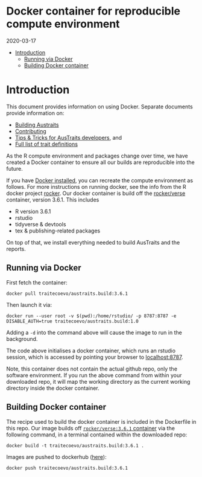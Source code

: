 Docker container for reproducible compute environment
================
2020-03-17

  - [Introduction](#introduction)
      - [Running via Docker](#running-via-docker)
      - [Building Docker container](#building-docker-container)

<!-- TipsTricks.md is generated from TipsTricks.Rmd Please edit that file -->

# Introduction

This document provides information on using Docker. Separate documents
provide information on:

  - [Building Austraits](Building.md)
  - [Contributing](Contributing.md)
  - [Tips & Tricks for AusTraits developers](TipTricks.md), and
  - [Full list of trait definitions](Trait_definitions.md)

As the R compute environment and packages change over time, we have
created a Docker container to ensure all our builds are reproducible
into the future.

If you have [Docker installed](https://hub.docker.com), you can recreate
the compute environment as follows. For more instructions on running
docker, see the info from the R docker project
[rocker](https://hub.docker.com/r/rocker/rstudio). Our docker container
is build off the [rocker/verse](https://hub.docker.com/r/rocker/verse)
container, version 3.6.1. This includes

  - R version 3.6.1
  - rstudio
  - tidyverse & devtools
  - tex & publishing-related packages

On top of that, we install everything needed to build AusTraits and the
reports.

## Running via Docker

First fetch the container:

    docker pull traitecoevo/austraits.build:3.6.1

Then launch it via:

    docker run --user root -v $(pwd):/home/rstudio/ -p 8787:8787 -e DISABLE_AUTH=true traitecoevo/austraits.build:1.0

Adding a `-d` into the command above will cause the image to run in the
background.

The code above initialises a docker container, which runs an rstudio
session, which is accessed by pointing your browser to
[localhost:8787](http://localhost:8787).

Note, this container does not contain the actual github repo, only the
software environment. If you run the above command from within your
downloaded repo, it will map the working directory as the current
working directory inside the docker container.

## Building Docker container

The recipe used to build the docker container is included in the
Dockerfile in this repo. Our image builds off [`rocker/verse:3.6.1`
container](https://hub.docker.com/r/rocker/verse) via the following
command, in a terminal contained within the downloaded repo:

    docker build -t traitecoevo/austraits.build:3.6.1 .

Images are pushed to dockerhub
([here](https://cloud.docker.com/u/traitecoevo/repository/docker/traitecoevo/austraits.build)):

    docker push traitecoevo/austraits.build:3.6.1

